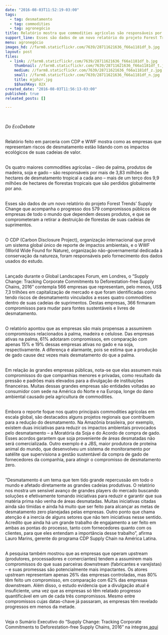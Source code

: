 ```yaml
---
date: "2016-08-03T11:52:19-03:00"
tags:
  - tag: desmatamento
  - tag: commodities
  - tag: agronegócio
title: Relatório mostra que commodities agrícolas são responsáveis por mais de um terço do desmatamento tropical ao ano
support_line: Esses são dados de um novo relatório do projeto Forest Trends’ Supply Change que acompanha o progresso dos 579 compromissos públicos de empresas de todo o mundo que dependem desses produtos.
menu: agronegócio
images_hd: //farm8.staticflickr.com/7639/28711621636_f66a1181df_b.jpg
layout: post
files:
  - link: //farm8.staticflickr.com/7639/28711621636_f66a1181df_b.jpg
    thumbnail: //farm8.staticflickr.com/7639/28711621636_f66a1181df_t.jpg
    medium: //farm8.staticflickr.com/7639/28711621636_f66a1181df_z.jpg
    small: //farm8.staticflickr.com/7639/28711621636_f66a1181df_n.jpg
    title: mjphzr.jpg
    $$hashKey: 02X
created_date: "2016-08-03T11:56:13-03:00"
published: true
releated_posts: []

---
```

<p>&nbsp;</p>

<p><em>Do EcoDebate</em></p>

<p><br />
Relat&oacute;rio feito em parceria com CDP e WWF mostra como as empresas que representam riscos de desmatamento est&atilde;o lidando com os impactos ecol&oacute;gicos de suas cadeias de valor.</p>

<p><br />
Os quatro maiores commodities agr&iacute;colas &ndash; &oacute;leo de palma, produtos de madeira, soja e gado &ndash; s&atilde;o respons&aacute;veis por mais de 3,83 milh&otilde;es de hectares de desmatamento tropical a cada ano &ndash; mais de um ter&ccedil;o dos 9,9 milh&otilde;es de hectares de florestas tropicais que s&atilde;o perdidos globalmente por ano.</p>

<p><br />
Esses s&atilde;o dados de um novo relat&oacute;rio do projeto Forest Trends&rsquo; Supply Change que acompanha o progresso dos 579 compromissos p&uacute;blicos de empresas de todo o mundo que dependem desses produtos, e que se comprometeram a retirar a destrui&ccedil;&atilde;o de florestas de suas cadeias de suprimentos.</p>

<p><br />
O CDP (Carbon Disclosure Project), organiza&ccedil;&atilde;o internacional que prov&ecirc; um sistema global &uacute;nico de reporte de impactos ambientais, e o WWF (World Wide Found for Nature), organiza&ccedil;&atilde;o n&atilde;o-governamental dedicada &agrave; conserva&ccedil;&atilde;o da natureza, foram respons&aacute;veis pelo fornecimento dos dados usados do estudo.</p>

<p><br />
Lan&ccedil;ado durante o Global Landscapes Forum, em Londres, o &ldquo;Supply Change: Tracking Corporate Commitments to Deforestation-free Supply Chains, 2016&rdquo; contempla 566 empresas que representam, pelo menos, US$ 7,3 trilh&otilde;es em capitaliza&ccedil;&atilde;o de mercado e que foram identificadas como tendo riscos de desmatamento vinculados a esses quatro commodities dentro de suas cadeias de suprimentos. Destas empresas, 366 firmaram compromissos para mudar para fontes sustent&aacute;veis e livres de desmatamento.</p>

<p><br />
O relat&oacute;rio apontou que as empresas s&atilde;o mais propensas a assumirem compromissos relacionados &agrave; palma, madeira e celulose. Das empresas ativas na palma, 61% adotaram compromissos, em compara&ccedil;&atilde;o com apenas 15% e 19% dessas empresas ativas no gado e na soja, respectivamente. A diferen&ccedil;a &eacute; alarmante, pois se estima que a produ&ccedil;&atilde;o de gado cause dez vezes mais desmatamento do que a palma.</p>

<p><br />
Em rela&ccedil;&atilde;o &agrave;s grandes empresas p&uacute;blicas, nota-se que elas assumem mais compromissos do que companhias menores e privadas, como resultado da press&atilde;o e padr&otilde;es mais elevados para a divulga&ccedil;&atilde;o de institui&ccedil;&otilde;es financeiras. Muitas dessas grandes empresas s&atilde;o entidades voltadas ao consumidor com sede na Am&eacute;rica do Norte e na Europa, longe do dano ambiental causado pela agricultura de commodities.</p>

<p><br />
Embora o reporte foque nos quatro principais commodities agr&iacute;colas em escala global, s&atilde;o destacados alguns projetos regionais que contribuem para a redu&ccedil;&atilde;o do desmatamento. Na Amaz&ocirc;nia brasileira, por exemplo, existem duas iniciativas para reduzir os impactos ambientais provocados pelo desmatamento &ndash; a Morat&oacute;ria da Soja e do Acordo de compra de gado. Esses acordos garantem que soja proveniente de &aacute;reas desmatadas n&atilde;o ser&aacute; comercializada. Outro exemplo &eacute; a JBS, maior produtora de prote&iacute;na animal do mundo, que desenvolveu um sistema de monitoramento por sat&eacute;lite que supervisiona a gest&atilde;o sustent&aacute;vel da compra de gado de fornecedores da companhia, para atingir o compromisso de desmatamento zero.</p>

<p><br />
&ldquo;Desmatamento &eacute; um tema que tem tido grande repercuss&atilde;o em todo o mundo e afetado diretamente as grandes cadeias produtivas. O relat&oacute;rio nos mostra um sens&iacute;vel avan&ccedil;o de grandes players do mercado buscando solu&ccedil;&otilde;es e efetivamente tomando iniciativas para reduzir e garantir que sua mat&eacute;ria prima n&atilde;o venha de &aacute;reas desmatadas. Muitas iniciativas citadas ainda s&atilde;o t&iacute;midas e ainda h&aacute; muito que ser feito para alcan&ccedil;ar as metas de desmatamento zero planejadas pelas empresas. Outro ponto que chama aten&ccedil;&atilde;o &eacute; a inercia de alguns setores que n&atilde;o tem iniciativas nesse sentido. Acredito que ainda h&aacute; um grande trabalho de engajamento a ser feito em ambas as pontas do processo, tanto com fornecedores quanto com os clientes, para que eles entendam a import&acirc;ncia desse trabalho&rdquo;, afirma Lauro Marins, gerente do programa CDP Supply Chain na Am&eacute;rica Latina.</p>

<p><br />
A pesquisa tamb&eacute;m mostrou que as empresas que operam upstream (produtores, processadores e comerciantes) tendem a assumirem mais compromissos do que suas parceiras downstream (fabricantes e varejistas) &ndash; e suas promessas s&atilde;o potencialmente mais impactantes. Os atores upstream representam apenas 26% das empresas controladas, mas 80% t&ecirc;m feito um compromisso, em compara&ccedil;&atilde;o com 62% das empresas downstream. Al&eacute;m disso, o estudo evidencia que a divulga&ccedil;&atilde;o atual &eacute; insuficiente, uma vez que as empresas s&oacute; t&ecirc;m relatado progresso quantific&aacute;vel em um de cada tr&ecirc;s compromissos. Mesmo entre compromissos cujas datas-chave j&aacute; passaram, as empresas t&ecirc;m revelado progressos em menos da metade.</p>

<p><br />
Veja o Sum&aacute;rio Executivo do &ldquo;Supply Change: Tracking Corporate Commitments to Deforestation-free Supply Chains, 2016&rdquo; na &iacute;ntegras<a href="http://www.forest-trends.org/documents/files/doc_5248.pdf"> aqui</a></p>

